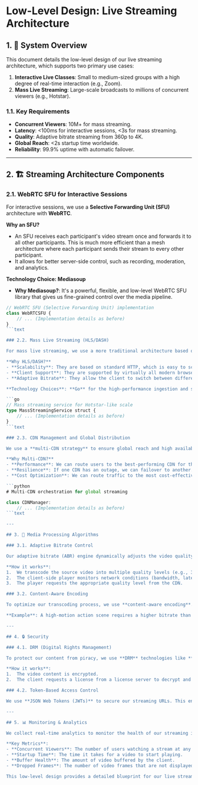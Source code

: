 # Low-Level Design: Live Streaming Architecture

## 1. 🎯 System Overview

This document details the low-level design of our live streaming architecture, which supports two primary use cases:
1.  **Interactive Live Classes**: Small to medium-sized groups with a high degree of real-time interaction (e.g., Zoom).
2.  **Mass Live Streaming**: Large-scale broadcasts to millions of concurrent viewers (e.g., Hotstar).

### 1.1. Key Requirements

- **Concurrent Viewers**: 10M+ for mass streaming.
- **Latency**: <100ms for interactive sessions, <3s for mass streaming.
- **Quality**: Adaptive bitrate streaming from 360p to 4K.
- **Global Reach**: <2s startup time worldwide.
- **Reliability**: 99.9% uptime with automatic failover.

---

## 2. 🏗️ Streaming Architecture Components

### 2.1. WebRTC SFU for Interactive Sessions

For interactive sessions, we use a **Selective Forwarding Unit (SFU)** architecture with **WebRTC**.

**Why an SFU?**
- An SFU receives each participant's video stream once and forwards it to all other participants. This is much more efficient than a mesh architecture where each participant sends their stream to every other participant.
- It allows for better server-side control, such as recording, moderation, and analytics.

**Technology Choice: Mediasoup**
- **Why Mediasoup?**: It's a powerful, flexible, and low-level WebRTC SFU library that gives us fine-grained control over the media pipeline.

```typescript
// WebRTC SFU (Selective Forwarding Unit) implementation
class WebRTCSFU {
    // ... (Implementation details as before)
}
```text

### 2.2. Mass Live Streaming (HLS/DASH)

For mass live streaming, we use a more traditional architecture based on **HLS (HTTP Live Streaming)** and **DASH (Dynamic Adaptive Streaming over HTTP)**.

**Why HLS/DASH?**
- **Scalability**: They are based on standard HTTP, which is easy to scale with CDNs.
- **Client Support**: They are supported by virtually all modern browsers and devices.
- **Adaptive Bitrate**: They allow the client to switch between different quality levels based on network conditions.

**Technology Choices**: **Go** for the high-performance ingestion and segmentation service, and **FFmpeg** for video transcoding.

```go
// Mass streaming service for Hotstar-like scale
type MassStreamingService struct {
    // ... (Implementation details as before)
}
```text

### 2.3. CDN Management and Global Distribution

We use a **multi-CDN strategy** to ensure global reach and high availability.

**Why Multi-CDN?**
- **Performance**: We can route users to the best-performing CDN for their location.
- **Resilience**: If one CDN has an outage, we can failover to another.
- **Cost Optimization**: We can route traffic to the most cost-effective CDN.

```python
# Multi-CDN orchestration for global streaming

class CDNManager:
    // ... (Implementation details as before)
```text

---

## 3. 🧠 Media Processing Algorithms

### 3.1. Adaptive Bitrate Control

Our adaptive bitrate (ABR) engine dynamically adjusts the video quality based on the user's network conditions.

**How it works**:
1.  We transcode the source video into multiple quality levels (e.g., 360p, 720p, 1080p).
2.  The client-side player monitors network conditions (bandwidth, latency, buffer health).
3.  The player requests the appropriate quality level from the CDN.

### 3.2. Content-Aware Encoding

To optimize our transcoding process, we use **content-aware encoding**. This means we analyze the video content to determine the optimal encoding settings.

**Example**: A high-motion action scene requires a higher bitrate than a static talking-head scene to achieve the same perceptual quality.

---

## 4. 🔒 Security

### 4.1. DRM (Digital Rights Management)

To protect our content from piracy, we use **DRM** technologies like **Widevine** and **FairPlay**.

**How it works**:
1.  The video content is encrypted.
2.  The client requests a license from a license server to decrypt and play the content.

### 4.2. Token-Based Access Control

We use **JSON Web Tokens (JWTs)** to secure our streaming URLs. This ensures that only authorized users can access our content.

---

## 5. 📊 Monitoring & Analytics

We collect real-time analytics to monitor the health of our streaming infrastructure and the quality of experience for our users.

**Key Metrics**:
- **Concurrent Viewers**: The number of users watching a stream at any given time.
- **Startup Time**: The time it takes for a video to start playing.
- **Buffer Health**: The amount of video buffered by the client.
- **Dropped Frames**: The number of video frames that are not displayed to the user.

This low-level design provides a detailed blueprint for our live streaming architecture, covering both interactive and mass-scale streaming use cases.
